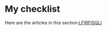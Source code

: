 # **My checklist**

Here are the articles in this section:[LFI](https://oscp.infosecsanyam.in/web-application/my-checklist/lfi)[RFI](https://oscp.infosecsanyam.in/web-application/my-checklist/rfi)[SQLI](https://oscp.infosecsanyam.in/web-application/my-checklist/sqli)
